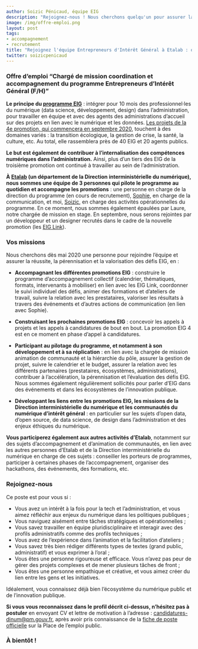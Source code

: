 ```yaml
---
author: Soizic Pénicaud, équipe EIG
description: "Rejoignez-nous ! Nous cherchons quelqu'un pour assurer la réussite, la pérennisation et la valorisation des défis EIG à partir de mai 2020."
image: /img/offre-emploi.png
layout: post
tags:
- accompagnement
- recrutement
title: "Rejoignez l'équipe Entrepreneurs d'Intérêt Général à Etalab : offre d'emploi « Chargé de mission coordination et accompagnement du programme EIG (F/H)»"
twitter: soizicpenicaud
---
```


### Offre d’emploi “Chargé de mission coordination et accompagnement du programme Entrepreneurs d’Intérêt Général (F/H)”
 
**Le principe du [programme EIG](https://entrepreneur-interet-general.etalab.gouv.fr/presentation.html)** : intégrer pour 10 mois des professionnel·les du numérique (data science, développement, design) dans l’administration, pour travailler en équipe et avec des agents des administrations d’accueil sur des projets en lien avec le numérique et les données. [Les projets de la 4e promotion, qui commencera en septembre 2020](https://www.etalab.gouv.fr/programme-entrepreneurs-dinteret-general-decouvrez-les-17-defis-de-la-quatrieme-promotion), touchent à des domaines variés : la transition écologique, la gestion de crise, la santé, la culture, etc. Au total, elle rassemblera près de 40 EIG et 20 agents publics. 

**Le but est également de contribuer à l’internalisation des compétences numériques dans l’administration.** Ainsi, plus d’un tiers des EIG de la troisième promotion ont continué à travailler au sein de l’administration. 

**À [Etalab](https://www.etalab.gouv.fr/) (un département de la Direction interministérielle du numérique), nous sommes une équipe de 3 personnes qui pilote le programme au quotidien et accompagne les promotions** : une personne en charge de la direction du programme (en cours de recrutement), [Sophie](https://entrepreneur-interet-general.etalab.gouv.fr/communaute/2018/sophie-miljkovic.html), en charge de la communication, et moi, [Soizic](https://entrepreneur-interet-general.etalab.gouv.fr/communaute/2018/soizic-penicaud.html), en charge des activités opérationnelles du programme. En ce moment, nous sommes également épaulées par Laure, notre chargée de mission en stage. En septembre, nous serons rejointes par un développeur et un designer recrutés dans le cadre de la nouvelle promotion (les [EIG Link](https://entrepreneur-interet-general.etalab.gouv.fr/defis/2019/eiglink.html)).

### Vos missions 

Nous cherchons dès mai 2020 une personne pour rejoindre l’équipe et assurer la réussite, la pérennisation et la valorisation des défis EIG, en :

  * **Accompagnant les différentes promotions EIG** : construire le programme d’accompagnement collectif (calendrier, thématiques, formats, intervenants à mobiliser) en lien avec les EIG Link, coordonner le suivi individuel des défis, animer des formations et d’ateliers de travail, suivre la relation avec les prestataires, valoriser les résultats à travers des événements et d’autres actions de communication (en lien avec Sophie).
  
  * **Construisant les prochaines promotions EIG** : concevoir les appels à projets et les appels à candidatures de bout en bout. La promotion EIG 4 est en ce moment en phase d’appel à candidatures. 
  
  * **Participant au pilotage du programme, et notamment à son développement et à sa réplication** : en lien avec la chargée de mission animation de communauté et la hiérarchie du pôle, assurer la gestion de projet, suivre le calendrier et le budget, assurer la relation avec les différents partenaires (prestataires, écosystèmes, administrations), contribuer à l’accélération, la pérennisation et l’évaluation des défis EIG. Nous sommes également régulièrement sollicités pour parler d’EIG dans des événements et dans les écosystèmes de l’innovation publique. 
  
  * **Développant les liens entre les promotions EIG, les missions de la Direction interministérielle du numérique et les 
  communautés du numérique d’intérêt général** : en particulier sur les sujets d’open data, d’open source, de data science, 
  de design dans l’administration et des enjeux éthiques du numérique.
  
  
**Vous participerez également aux autres activités d’Etalab**, notamment sur des sujets d’accompagnement et d’animation de communautés, en lien avec les autres personnes d’Etalab et de la Direction interministérielle du numérique en charge de ces sujets : conseiller les porteurs de programmes, participer à certaines phases de l’accompagnement, organiser des hackathons, des événements, des formations, etc. 

### Rejoignez-nous

Ce poste est pour vous si : 

  * Vous avez un intérêt à la fois pour la tech et l’administration, et vous aimez réfléchir aux enjeux du numérique dans les politiques publiques ;
  * Vous naviguez aisément entre tâches stratégiques et opérationnelles ;
  * Vous savez travailler en équipe pluridisciplinaire et interagir avec des profils administratifs comme des profils techniques ; 
  * Vous avez de l’expérience dans l’animation et la facilitation d’ateliers ; 
  * Vous savez très bien rédiger différents types de textes (grand public, administratif) et vous exprimer à l’oral ; 
  * Vous êtes une personne rigoureuse et efficace. Vous n’avez pas peur de gérer des projets complexes et de mener plusieurs tâches de front ;
  * Vous êtes une personne empathique et créative, et vous aimez créer du lien entre les gens et les initiatives. 

Idéalement, vous connaissez déjà bien l’écosystème du numérique public et de l’innovation publique.

**Si vous vous reconnaissez dans le profil décrit ci-dessus, n’hésitez pas à postuler** en envoyant CV et lettre de motivation à l’adresse : candidatures-dinum@pm.gouv.fr, après avoir pris connaissance de la [fiche de poste officielle](https://www.place-emploi-public.gouv.fr/offre-emploi/charge-de-mission-coordination-et-accompagnement-hf-reference-2020-375131) sur la Place de l’emploi public.

### À bientôt !
